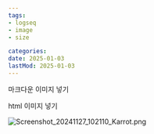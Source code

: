 ```yaml
---
tags:
- logseq
- image
- size

categories:
date: 2025-01-03
lastMod: 2025-01-03
---
```







마크다운 이미지 넣기

html 이미지 넣기

![Screenshot_20241127_102110_Karrot.png](assets/screenshot_20241127_102110_karrot_1732714239937_0.png)






